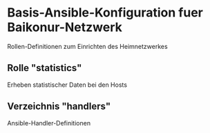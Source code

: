 # Basis-Ansible-Konfiguration fuer Baikonur-Netzwerk
Rollen-Definitionen zum Einrichten des Heimnetzwerkes

## Rolle "statistics"
Erheben statistischer Daten bei den Hosts

## Verzeichnis "handlers"
Ansible-Handler-Definitionen
